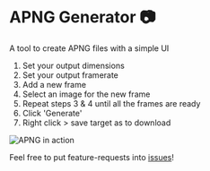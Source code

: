 # APNG Generator 📷

A tool to create APNG files with a simple UI

1. Set your output dimensions
2. Set your output framerate
3. Add a new frame
4. Select an image for the new frame
5. Repeat steps 3 & 4 until all the frames are ready
6. Click 'Generate'
7. Right click > save target as to download

![APNG in action](https://raw.githubusercontent.com/pookage/apng-generator/master/assets/demo/demo.gif)

Feel free to put feature-requests into [issues](https://github.com/pookage/apng-generator/issues)!